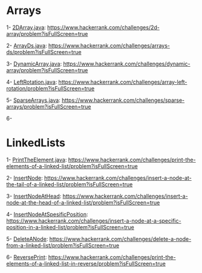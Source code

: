 # Arrays

1- [2DArray.java](./array/q1/ArrayTwoD.java): https://www.hackerrank.com/challenges/2d-array/problem?isFullScreen=true

2- [ArrayDs.java](./array/q2/ArrayDs.java): https://www.hackerrank.com/challenges/arrays-ds/problem?isFullScreen=true

3- [DynamicArray.java](./array/q3/DynamicArray.java): https://www.hackerrank.com/challenges/dynamic-array/problem?isFullScreen=true

4- [LeftRotation.java](./array/q4/LeftRotation.java): https://www.hackerrank.com/challenges/array-left-rotation/problem?isFullScreen=true

5- [SparseArrays.java](./array/q5/SparseArrays.java): https://www.hackerrank.com/challenges/sparse-arrays/problem?isFullScreen=true

6- 


# LinkedLists

1- [PrintTheElement.java](./linkedList/q1/PrintTheElements.java): https://www.hackerrank.com/challenges/print-the-elements-of-a-linked-list/problem?isFullScreen=true

2- [InsertNode](./linkedList/q2/InsertNode.java): https://www.hackerrank.com/challenges/insert-a-node-at-the-tail-of-a-linked-list/problem?isFullScreen=true

3- [InsertNodeAtHead](./linkedList/q3/InsertNodeAtHead.java): https://www.hackerrank.com/challenges/insert-a-node-at-the-head-of-a-linked-list/problem?isFullScreen=true

4- [InsertNodeAtSpesificPosition](./linkedList/q4/InsertANodeAtSpesificPosition.java): https://www.hackerrank.com/challenges/insert-a-node-at-a-specific-position-in-a-linked-list/problem?isFullScreen=true

5- [DeleteANode](./linkedList/q5/DeleteANode.java): https://www.hackerrank.com/challenges/delete-a-node-from-a-linked-list/problem?isFullScreen=true

6- [ReversePrint](./linkedList/q6/ReversePrint.java): https://www.hackerrank.com/challenges/print-the-elements-of-a-linked-list-in-reverse/problem?isFullScreen=true